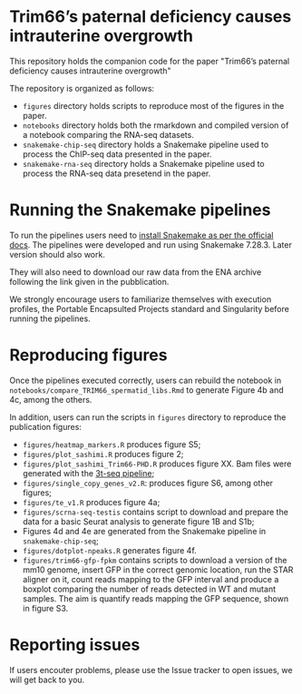 # Trim66’s paternal deficiency causes intrauterine overgrowth
This repository holds the companion code for the paper "Trim66’s paternal deficiency causes intrauterine overgrowth"

The repository is organized as follows:

- `figures` directory holds scripts to reproduce most of the figures in the paper.
- `notebooks` directory holds both the rmarkdown and compiled version of a notebook comparing the RNA-seq datasets.
- `snakemake-chip-seq` directory holds a Snakemake pipeline used to process the ChIP-seq data presented in the paper.
- `snakemake-rna-seq` directory holds a Snakemake pipeline used to process the RNA-seq data presetend in the paper.

# Running the Snakemake pipelines
To run the pipelines users need to [install Snakemake as per the official docs](https://snakemake.readthedocs.io/en/v7.28.3/getting_started/installation.html#installation-via-conda-mamba). The pipelines were developed and run using Snakemake 7.28.3. Later version should also work.

They will also need to download our raw data from the ENA archive following the link given in the pubblication.

We strongly encourage users to familiarize themselves with execution profiles, the Portable Encapsulted Projects standard and Singularity before running the pipelines.

# Reproducing figures
Once the pipelines executed correctly, users can rebuild the notebook in `notebooks/compare_TRIM66_spermatid_libs.Rmd` to generate Figure 4b and 4c, among the others.

In addition, users can run the scripts in `figures` directory to reproduce the publication figures:

- `figures/heatmap_markers.R` produces figure S5;
- `figures/plot_sashimi.R` produces figure 2;
- `figures/plot_sashimi_Trim66-PHD.R` produces figure XX. Bam files were generated with the [3t-seq pipeline](https://github.com/boulardlab/3t-seq);
- `figures/single_copy_genes_v2.R`: produces figure S6, among other figures;
- `figures/te_v1.R` produces figure 4a;
- `figures/scrna-seq-testis` contains script to download and prepare the data for a basic Seurat analysis to generate figure 1B and S1b;
- Figures 4d and 4e are generated from the Snakemake pipeline in `snakemake-chip-seq`;
- `figures/dotplot-npeaks.R` generates figure 4f.
- `figures/trim66-gfp-fpkm` contains scripts to download a version of the mm10 genome, insert GFP in the correct genomic location, run the STAR aligner on it, count reads mapping to the GFP interval and produce a boxplot comparing the number of reads detected in WT and mutant samples. The aim is quantify reads mapping the GFP sequence, shown in figure S3.

# Reporting issues
If users encouter problems, please use the Issue tracker to open issues, we will get back to you.
